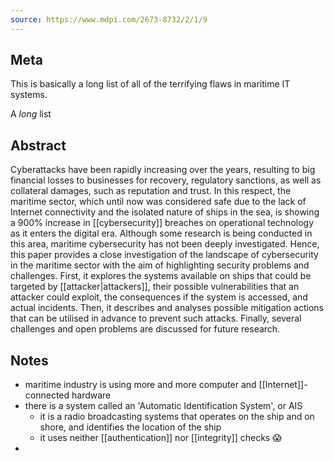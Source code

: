 ```yaml
---
source: https://www.mdpi.com/2673-8732/2/1/9
---
```

## Meta
This is basically a long list of all of the terrifying flaws in maritime IT systems.

A *long* list

## Abstract
Cyberattacks have been rapidly increasing over the years, resulting to big financial losses to businesses for recovery, regulatory sanctions, as well as collateral damages, such as reputation and trust. In this respect, the maritime sector, which until now was considered safe due to the lack of Internet connectivity and the isolated nature of ships in the sea, is showing a 900% increase in [[cybersecurity]] breaches on operational technology as it enters the digital era. Although some research is being conducted in this area, maritime cybersecurity has not been deeply investigated. Hence, this paper provides a close investigation of the landscape of cybersecurity in the maritime sector with the aim of highlighting security problems and challenges. First, it explores the systems available on ships that could be targeted by [[attacker|attackers]], their possible vulnerabilities that an attacker could exploit, the consequences if the system is accessed, and actual incidents. Then, it describes and analyses possible mitigation actions that can be utilised in advance to prevent such attacks. Finally, several challenges and open problems are discussed for future research.

## Notes
- maritime industry is using more and more computer and [[Internet]]-connected hardware
- there is a system called an 'Automatic Identification System', or AIS
	- it is a radio broadcasting systems that operates on the ship and on shore, and identifies the location of the ship
	- it uses neither [[authentication]] nor [[integrity]] checks 😱
- 